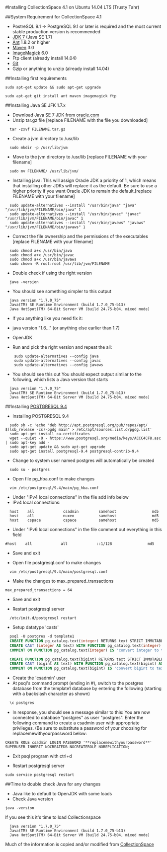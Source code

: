 #Installing CollectionSpace 4.1 on Ubuntu 14.04 LTS (Trusty Tahr)

##System Requirement for CollectionSpace 4.1
* PostreSQL 9.1 -> PostgreSQL 9.1 or later is required and the most current stable production version is recommended
* [JDK 7](http://www.oracle.com/technetwork/java/javase/downloads/index.html) (Java SE 1.7)
* [Ant](http://ant.apache.org/bindownload.cgi) 1.8.2 or higher
* [Maven](http://maven.apache.org/download.cgi) 3.0
* [ImageMagick](http://www.imagemagick.org/) 6.0
* Ftp client (already install 14.04)
* [Git](https://github.com/)
* Gzip or anything to unzip (already install 14.04)

##Installing first requirements
```Shell
sudo apt-get update && sudo apt-get upgrade
```

```Shell
sudo apt-get git install ant maven imagemagick ftp
```

##Installing Java SE JFK 1.7.x

* Download Java SE 7 JDK from [oracle.com](http://www.oracle.com/technetwork/java/javase/downloads/index.html)
* Unzip tar.gz file [replace FILENAME with the file you downloaded]

```Shell
  tar -zxvf FILENAME.tar.gz
```
* Create a jvm directory to /usr/lib

```Shell
  sudo mkdir -p /usr/lib/jvm
```
* Move to the jvm directory to /usr/lib [replace FILENAME with your filename]

```Shell
  sudo mv FILENAME/ /usr/lib/jvm/
```
* Installing java: This will assign Oracle JDK a priority of 1, which means that installing other JDKs will replace it as the default. Be sure to use a higher priority if you want Oracle JDK to remain the default.[replace FILENAME with your filename]
```Shell
  sudo update-alternatives --install "/usr/bin/java" "java" "/usr/lib/jvm/FILENAME/bin/java" 1
  sudo update-alternatives --install "/usr/bin/javac" "javac" "/usr/lib/jvm/FILENAME/bin/javac" 1
  sudo update-alternatives --install "/usr/bin/javaws" "javaws" "/usr/lib/jvm/FILENAME/bin/javaws" 1
```
* Correct the file ownership and the permissions of the executables [replace FILENAME with your filename]
```Shell
  sudo chmod a+x /usr/bin/java
  sudo chmod a+x /usr/bin/javac
  sudo chmod a+x /usr/bin/javaws
  sudo chown -R root:root /usr/lib/jvm/FILENAME
```
* Double check if using the right version

```Shell
  java -version
```
* You should see something simpler to this output

```Shell
  java version "1.7.0_75"
  Java(TM) SE Runtime Environment (build 1.7.0_75-b13)
  Java HotSpot(TM) 64-Bit Server VM (build 24.75-b04, mixed mode)
```
 * If you anything like you need fix it:
  * java version "1.6..." (or anything else earlier than 1.7)
  * OpenJDK

  * Run and pick the right version and repeat the all:

```Shell
    sudo update-alternatives --config java
    sudo update-alternatives --config javac
    sudo update-alternatives --config javaws
```

* You should see this out You should expect output similar to the following, which lists a Java version that starts

```Shell
  java version "1.7.0_75"
  Java(TM) SE Runtime Environment (build 1.7.0_75-b13)
  Java HotSpot(TM) 64-Bit Server VM (build 24.75-b04, mixed mode)
```

##Installing [POSTGRESQL 9.4](http://wiki.postgresql.org/wiki/Apt#Quickstart)
* Installing POSTGRESQL 9.4

```Shell
  sudo sh -c 'echo "deb http://apt.postgresql.org/pub/repos/apt/ $(lsb_release -cs)-pgdg main" > /etc/apt/sources.list.d/pgdg.list'
  sudo apt-get install ca-certificates
  wget --quiet -O - https://www.postgresql.org/media/keys/ACCC4CF8.asc | sudo apt-key add -
  sudo apt-get update && sudo apt-get upgrade
  sudo apt-get install postgresql-9.4 postgresql-contrib-9.4
```
* Change to system user named postgres will automatically be created

```Shell
  sudo su - postgres
```
* Open file pg_hba.conf to make changes
```
  vim /etc/postgresql/9.4/main/pg_hba.conf
```
 * Under "IPv4 local connections" in the file add info below
  * IPv4 local connections:

```
  host    all             csadmin         samehost                md5
  host    all             nuxeo           samehost                md5
  host    cspace          cspace          samehost                md5
```
 * Under  "IPv6 local connections" in the file comment out everything in this field
  ```
  #host    all             all             ::1/128                md5
  ```
 * Save and exit

*  Open file postgresql.conf to make changes
```
  vim /etc/postgresql/9.4/main/postgresql.conf
```
 * Make the changes to max_prepared_transactions
 ```
 max_prepared_transactions = 64
 ```
 * Save and exit

* Restart postgresql server

```Shell
  /etc/init.d/postgresql restart
```

* Setup datatype 'casts'

```SQL
  psql -U postgres -d template1
  CREATE FUNCTION pg_catalog.text(integer) RETURNS text STRICT IMMUTABLE LANGUAGE SQL AS 'SELECT textin(int4out($1));';
  CREATE CAST (integer AS text) WITH FUNCTION pg_catalog.text(integer) AS IMPLICIT;
  COMMENT ON FUNCTION pg_catalog.text(integer) IS 'convert integer to text';

  CREATE FUNCTION pg_catalog.text(bigint) RETURNS text STRICT IMMUTABLE LANGUAGE SQL AS 'SELECT textin(int8out($1));';
  CREATE CAST (bigint AS text) WITH FUNCTION pg_catalog.text(bigint) AS IMPLICIT;
  COMMENT ON FUNCTION pg_catalog.text(bigint) IS 'convert bigint to text';
```

* Create the 'csadmin' user
 * At psql's command prompt (ending in #), switch to the postgres database from the template1 database by entering the following (starting with a backslash character as shown)

```SQL
  \c postgres
```
* In response, you should see a message similar to this:  You are now connected to database "postgres" as user "postgres".
 Enter the following command to create a csadmin user with appropriate privileges.  (Be sure to substitute a password of your choosing for replacemewithyourpassword below:

 ```Shell
 CREATE ROLE csadmin LOGIN PASSWORD '**replacemewithyourpassword**' SUPERUSER INHERIT NOCREATEDB NOCREATEROLE NOREPLICATION;
 ```
* Exit psql program with ctrl+d

* Restart postgresql server

```Shell
sudo service postgresql restart
```

##Time to double check Java for any changes
* Java like to default to OpenJDK with some loads
* Check Java version
```Shell
java -version
```
If you see this it's time to load Collectionspace
```
  java version "1.7.0_75"
  Java(TM) SE Runtime Environment (build 1.7.0_75-b13)
  Java HotSpot(TM) 64-Bit Server VM (build 24.75-b04, mixed mode)
```

Much of the information is copied and/or modified from [CollectionSpace](http://wiki.collectionspace.org/display/DOC/System+Requirements)

